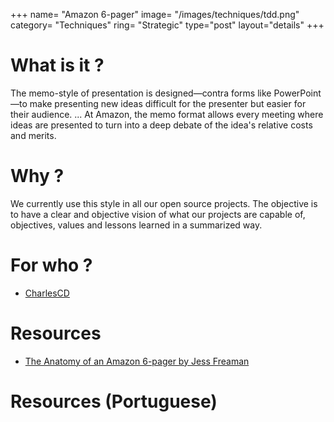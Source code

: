 +++
name= "Amazon 6-pager"
image= "/images/techniques/tdd.png"
category= "Techniques"
ring= "Strategic"
type="post"
layout="details"
+++

# What is it ?

The memo-style of presentation is designed—contra forms like PowerPoint—to make presenting new ideas difficult for the presenter but easier for their audience. ... At Amazon, the memo format allows every meeting where ideas are presented to turn into a deep debate of the idea's relative costs and merits.

# Why ?

We currently use this style in all our open source projects. The objective is to have a clear and objective vision of what our projects are capable of, objectives, values and lessons learned in a summarized way.

# For who ?

* [CharlesCD](https://charlescd.io/)

# Resources

* [The Anatomy of an Amazon 6-pager by Jess Freaman](https://writingcooperative.com/the-anatomy-of-an-amazon-6-pager-fc79f31a41c9)


# Resources (Portuguese)